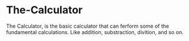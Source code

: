# The-Calculator
The Calculator, is the basic calculator that can ferform some of the fundamental calculations. Like addition, substraction, divition, and so on.
